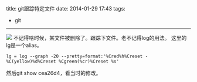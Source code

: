 title: git跟踪特定文件
date: 2014-01-29 17:43
tags:
- git 
---
![](/img/gitlog.png)
不记得啥时候，某文件被删除了。跟踪下文件。老不记得log的用法。
这里的lg是一个alias。
```
lg = log --graph -20 --pretty=format:'%Cred%h%Creset -%C(yellow)%d%Creset %Cgreen(%cr)%Creset %s'
```
然后git show cea26d4，看当时的修改。

